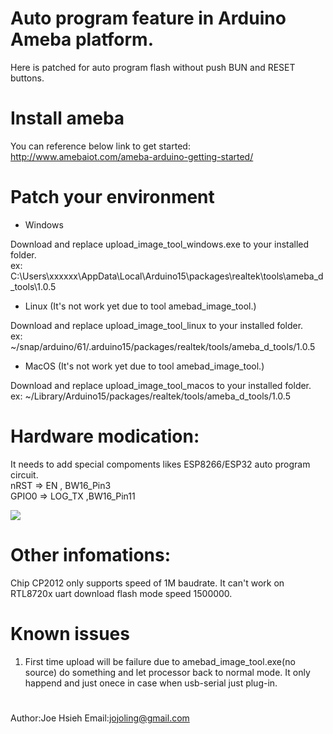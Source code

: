 # Auto program feature in Arduino Ameba platform.

Here is patched for auto program flash without push BUN and RESET buttons.

# Install ameba
You can reference below link to get started: http://www.amebaiot.com/ameba-arduino-getting-started/

# Patch your environment

* Windows

Download and replace upload_image_tool_windows.exe to your installed folder.<br/>
ex: C:\Users\xxxxxx\AppData\Local\Arduino15\packages\realtek\tools\ameba_d_tools\1.0.5

* Linux (It's not work yet due to tool amebad_image_tool.)

Download and replace upload_image_tool_linux to your installed folder.<br/>
ex: ~/snap/arduino/61/.arduino15/packages/realtek/tools/ameba_d_tools/1.0.5

* MacOS (It's not work yet due to tool amebad_image_tool.)

Download and replace upload_image_tool_macos to your installed folder.<br/>
ex: ~/Library/Arduino15/packages/realtek/tools/ameba_d_tools/1.0.5

# Hardware modication:
It needs to add special compoments likes ESP8266/ESP32 auto program circuit.
<br/>nRST => EN , BW16_Pin3
<br/>GPIO0 => LOG_TX ,BW16_Pin11

![](https://i.stack.imgur.com/fMrDh.png?raw=true)

# Other infomations:
Chip CP2012 only supports speed of 1M baudrate. It can't work on RTL8720x uart download flash mode speed 1500000.

# Known issues
1) First time upload will be failure due to amebad_image_tool.exe(no source) do something and let processor back to normal mode.
   It only happend and just onece in case when usb-serial just plug-in.

#
 Author:Joe Hsieh
 Email:jojoling@gmail.com
